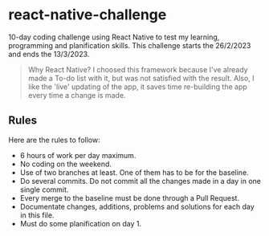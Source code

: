 # react-native-challenge
10-day coding challenge using React Native to test my learning, programming and planification skills. This challenge starts the 26/2/2023 and ends the 13/3/2023.
> Why React Native?
> I choosed this framework because I've already made a To-do list with it, but was not satisfied with the result. Also, I like the 'live' updating of the app, it saves time re-building the app every time a change is made.

## Rules
Here are the rules to follow:
- 6 hours of work per day maximum.
- No coding on the weekend.
- Use of two branches at least. One of them has to be for the baseline.
- Do several commits. Do not commit all the changes made in a day in one single commit.
- Every merge to the baseline must be done through a Pull Request.
- Documentate changes, additions, problems and solutions for each day in this file.
- Must do some planification on day 1.
